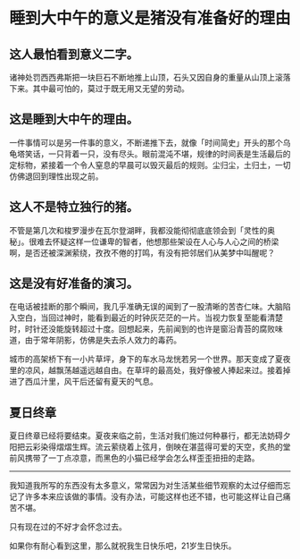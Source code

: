 # 睡到大中午的意义是猪没有准备好的理由

## 这人最怕看到意义二字。

诸神处罚西西弗斯把一块巨石不断地推上山顶，石头又因自身的重量从山顶上滚落下来。其中最可怕的，莫过于既无用又无望的劳动。

## 这是睡到大中午的理由。

一件事情可以是另一件事的意义，不断递推下去，就像「时间简史」开头的那个乌龟塔笑话，一只背着一只，没有尽头。眼前混沌不堪，规律的时间表是生活最后的定标物，紧接着一个令人窒息的早晨可以毁灭最后的规则。尘归尘，土归土，一切仿佛退回到理性出现之前。

## 这人不是特立独行的猪。

不管是第几次和梭罗漫步在瓦尔登湖畔，我都没能彻彻底底领会到「灵性的奥秘」。很难去怀疑这样一位谦卑的智者，他想那些架设在人心与人心之间的桥梁啊，是否还被深渊萦绕，孜孜不倦的打鸣，有没有把邻居们从美梦中叫醒呢？

## 这是没有好准备的演习。

在电话被挂断的那个瞬间，我几乎准确无误的闻到了一股清晰的苦杏仁味。大脑陷入空白，当回过神时，能看到最近的时钟灰茫茫的一片。当视力恢复至能看清楚时，时针还没能旋转超过十度。回想起来，先前闻到的也许是窗沿青苔的腐败味道，由于常年阴影，仿佛是失去杀人效力的毒药。

城市的高架桥下有一小片草坪，身下的车水马龙恍若另一个世界。那天变成了夏夜里的凉风，越飘荡越遥远越自由。在草坪的最高处，我好像被人捧起来过。接着掉进了西瓜汁里，风干后还留有夏天的气息。

## 夏日终章

夏日终章已经将要结束。夏夜来临之前，生活对我们施过何种暴行，都无法妨碍夕阳把云彩染得熠熠生辉。流云萦绕着上弦月，倒映在湛蓝得可爱的天空，炙热的堂前风携带了一丁点凉意，而黑色的小猫已经学会怎么样歪歪扭扭的走路。

---

我知道我所写的东西没有太多意义，常常因为对生活某些细节观察的太过仔细而忘记了许多本来应该做的事情。没有办法，可能这样也还不错，也可能这样让自己痛苦不堪。

只有现在过的不好才会怀念过去。

如果你有耐心看到这里，那么就祝我生日快乐吧，21岁生日快乐。
